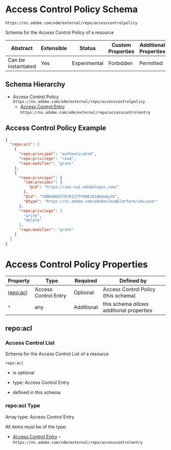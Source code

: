 
# Access Control Policy Schema

```
https://ns.adobe.com/xdm/external/repo/accesscontrolpolicy
```

Schema for the Access Control Policy of a resource

| Abstract | Extensible | Status | Custom Properties | Additional Properties | Defined In |
|----------|------------|--------|-------------------|-----------------------|------------|
| Can be instantiated | Yes | Experimental | Forbidden | Permitted | [external/repo/accesscontrolpolicy.schema.json](external/repo/accesscontrolpolicy.schema.json) |

## Schema Hierarchy

* Access Control Policy `https://ns.adobe.com/xdm/external/repo/accesscontrolpolicy`
  * [Access Control Entry](accesscontrolentry.schema.md) `https://ns.adobe.com/xdm/external/repo/accesscontrolentry`

## Access Control Policy Example
```json
{
  "repo:acl": [
    {
      "repo:principal": "authenticated",
      "repo:privilege": "read",
      "repo:modifier": "grant"
    },
    {
      "repo:principal": {
        "xdm:provider": {
          "@id": "https://ims-na1.adobelogin.com/"
        },
        "@id": "C0B648DE57D701277F000101@AdobeID",
        "@type": "https://ns.adobe.com/adobecloudplatform/ims/user"
      },
      "repo:privilege": [
        "write",
        "delete"
      ],
      "repo:modifier": "grant"
    }
  ]
}
```

# Access Control Policy Properties

| Property | Type | Required | Defined by |
|----------|------|----------|------------|
| [repo:acl](#repoacl) | Access Control Entry | Optional | Access Control Policy (this schema) |
| `*` | any | Additional | this schema *allows* additional properties |

## repo:acl
### Access Control List

Schema for the Access Control List of a resource

`repo:acl`
* is optional
* type: Access Control Entry

* defined in this schema

### repo:acl Type


Array type: Access Control Entry

All items must be of the type:
* [Access Control Entry](accesscontrolentry.schema.md) – `https://ns.adobe.com/xdm/external/repo/accesscontrolentry`







